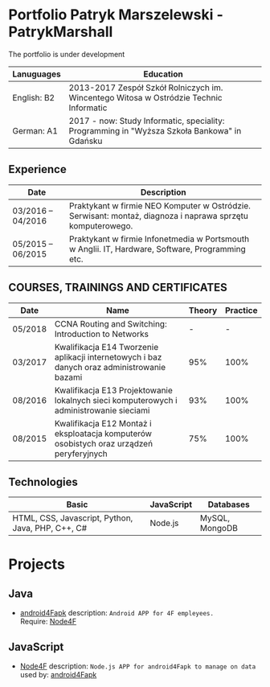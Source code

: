 # Portfolio Patryk Marszelewski - PatrykMarshall
The portfolio is under development

Lanuguages | Education
--- | --- 
English: B2 | 2013-2017 Zespół Szkół Rolniczych im. Wincentego Witosa w Ostródzie Technic Informatic
German: A1 | 2017 - now: Study Informatic, speciality: Programming in "Wyższa Szkoła Bankowa" in Gdańsku

## Experience

Date | Description
--- | --- 
03/2016 – 04/2016 | Praktykant w firmie NEO Komputer w Ostródzie. Serwisant: montaż, diagnoza i naprawa sprzętu komputerowego.
05/2015 – 06/2015 | Praktykant w firmie Infonetmedia w Portsmouth w Anglii. IT, Hardware, Software, Programming etc.

## COURSES, TRAININGS AND CERTIFICATES

Date | Name | Theory | Practice 
--- | --- | --- | --- 
05/2018 | CCNA Routing and Switching: Introduction to Networks | - | -
03/2017 | Kwalifikacja E14 Tworzenie aplikacji internetowych i baz danych oraz administrowanie bazami | 95% | 100%
08/2016 | Kwalifikacja E13 Projektowanie lokalnych sieci komputerowych i administrowanie sieciami | 93% | 100%
08/2015 | Kwalifikacja E12 Montaż i eksploatacja komputerów osobistych oraz urządzeń peryferyjnych | 75% | 100%


## Technologies
Basic | JavaScript | Databases
 --- | --- | ---
HTML, CSS, Javascript, Python, Java, PHP, C++, C# | Node.js | MySQL, MongoDB

# Projects
## Java
  - [android4Fapk](https://github.com/MarshallPatryk/android4Fapk)
  description: ```Android APP for 4F empleyees. ``` <br>
  Require:
  [Node4F](https://github.com/MarshallPatryk/Node4F) 


## JavaScript
  - [Node4F](https://github.com/MarshallPatryk/Node4F)
  description: ```Node.js APP for android4Fapk to manage on data``` <br>
  used by:
  [android4Fapk](https://github.com/MarshallPatryk/android4Fapk)

